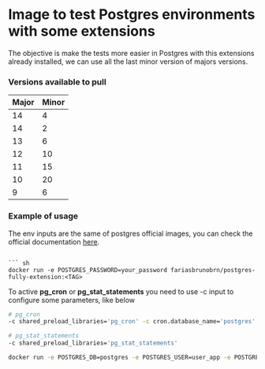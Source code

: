 # Image to test Postgres environments with some extensions

The objective is make the tests more easier in Postgres with this extensions already installed, we can use all the last minor version of majors versions.

### Versions available to pull

| Major  | Minor  | 
|---|---|
|  14 | 4  |
|  14 | 2  |
| 13  | 6  |
| 12  | 10  |
| 11  | 15  |
| 10  | 20  |
| 9  | 6  |

### Example of usage

The env inputs are the same of postgres official images, you can check the official documentation [here](https://hub.docker.com/_/postgres).

```

``` sh
docker run -e POSTGRES_PASSWORD=your_password fariasbrunobrn/postgres-fully-extension:<TAG>
``` 

To active **pg_cron** or **pg_stat_statements** you need to use -c input to configure some parameters, like below

```sh
# pg_cron
-c shared_preload_libraries='pg_cron' -c cron.database_name='postgres'

# pg_stat_statements
-c shared_preload_libraries='pg_stat_statements'
```

``` sh
docker run -e POSTGRES_DB=postgres -e POSTGRES_USER=user_app -e POSTGRES_PASSWORD=your_password fariasbrunobrn/postgres-fully-extension -c shared_preload_libraries='pg_stat_statements,pg_cron' -c cron.database_name='postgres'
``` 
